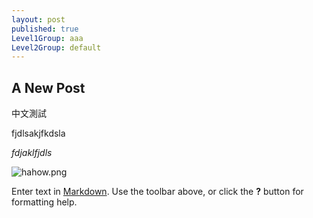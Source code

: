 ```yaml
---
layout: post
published: true
Level1Group: aaa
Level2Group: default
---
```




## A New Post

中文測試

fjdlsakjfkdsla

*fdjaklfjdls*

![hahow.png]({{site.baseurl}}/media/hahow.png)


Enter text in [Markdown](http://daringfireball.net/projects/markdown/). Use the toolbar above, or click the **?** button for formatting help.
